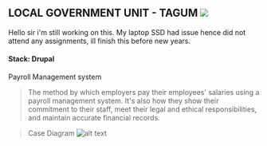 ## LOCAL GOVERNMENT UNIT - TAGUM  ![](C:\Users\johan\OneDrive\Desktop\Logo1.png)

Hello sir i'm still working on this.
My laptop SSD had issue hence did not attend any assignments, ill finish this before new years.

#### Stack: Drupal

Payroll Management system

> The method by which employers pay their employees' salaries using a payroll management system. It's also how they show their commitment to their staff, meet their legal and ethical responsibilities, and maintain accurate financial records.

>Case Diagram ![alt text](C:\Users\johan\OneDrive\Desktop\Logo2.png)






